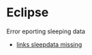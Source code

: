 # Eclipse
Error eporting sleeping data
* [links sleepdata missing](https://heartwatch.tantsissa.com/faq/sleep-data-missing) 

